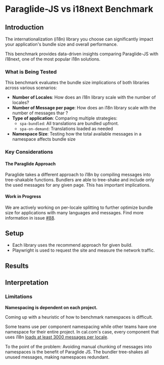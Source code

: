 # Paraglide-JS vs i18next Benchmark

## Introduction

The internationalization (i18n) library you choose can significantly impact your application's bundle size and overall performance. 

This benchmark provides data-driven insights comparing Paraglide-JS with i18next, one of the most popular i18n solutions.

### What is Being Tested

This benchmark evaluates the bundle size implications of both libraries across various scenarios:

- **Number of Locales**: How does an i18n library scale with the number of locales?
- **Number of Message per page**: How does an i18n library scale with the number of messages thar ?
- **Type of application**: Comparing multiple strategies:
  - `spa-bundled`: All translations are bundled upfront.
  - `spa-on-demand`: Translations loaded as needed
- **Namespace Size**: Testing how the total available messages in a namespace affects bundle size

### Key Considerations

#### The Paraglide Approach

Paraglide takes a different approach to i18n by compiling messages into tree-shakable functions. Bundlers are able to tree-shake and include only the used messages for any given page. This has important implications.

#### Work in Progress

We are actively working on per-locale splitting to further optimize bundle size for applications with many languages and messages. Find more information in issue [#88](https://github.com/opral/inlang-paraglide-js/issues/88).

## Setup

- Each library uses the recommend approach for given build. 
- Playwright is used to request the site and measure the network traffic.

## Results



## Interpretation



### Limitations

**Namespacing is dependent on each project.**
 
Coming up with a heuristic of how to benchmark namespaces is difficult. 

Some teams use per component namespacing while other teams have one namespace for their entire project. In cal.com's case, every component that uses i18n [loads at least 3000 messages per locale](https://github.com/calcom/cal.com/blob/b5e08ea80ffecff04363a18789491065dd6ccc0b/apps/web/public/static/locales/en/common.json).

To the point of the problem: Avoiding manual chunking of messages into namespaces is the benefit of Paraglide JS. The bundler tree-shakes all unused messages, making namespaces redundant. 

